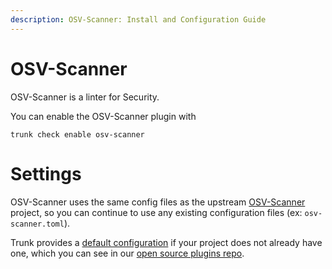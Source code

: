 ```yaml
---
description: OSV-Scanner: Install and Configuration Guide
---
```


# OSV-Scanner

OSV-Scanner is a linter for Security.

You can enable the OSV-Scanner plugin with

```shell
trunk check enable osv-scanner
```

# Settings

OSV-Scanner uses the same config files as the 
upstream [OSV-Scanner]() project, so you can continue to use any
existing configuration files (ex: `osv-scanner.toml`).

Trunk provides a [default configuration](https://github.com/trunk-io/plugins/tree/main/linters/osv-scanner) if your project does not already have one,
which you can see in our [open source plugins repo](https://github.com/trunk-io/plugins/tree/main).
